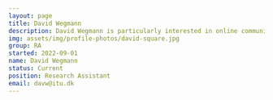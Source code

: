 ```yaml
---
layout: page
title: David Wegmann
description: David Wegmann is particularly interested in online communication and how strangers come to trust oneanother in transient environments that emerge on the internet.
img: assets/img/profile-photos/david-square.jpg
group: RA
started: 2022-09-01
name: David Wegmann
status: Current
position: Research Assistant
email: davw@itu.dk
---
```

